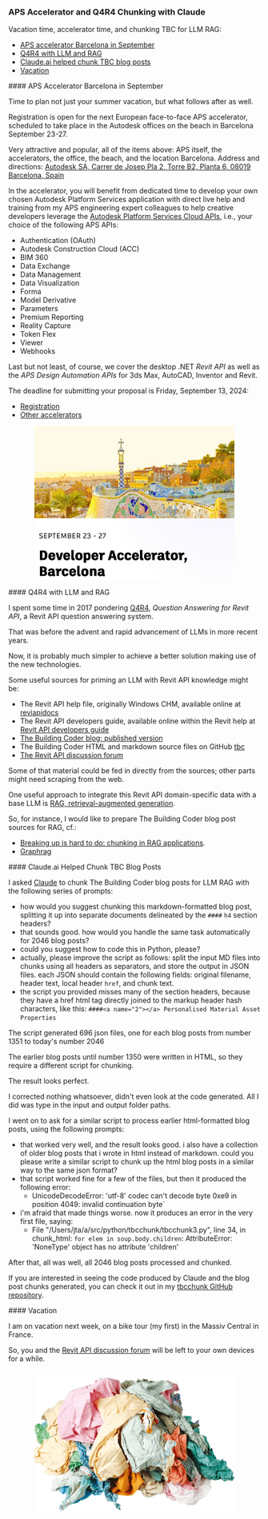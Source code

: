 <head>
<meta http-equiv="Content-Type" content="text/html; charset=utf-8">
<link rel="stylesheet" type="text/css" href="bc.css">
<!-- https://highlightjs.org/#usage
<link rel="stylesheet" href="https://cdnjs.cloudflare.com/ajax/libs/highlight.js/11.9.0/styles/default.min.css">
<script src="https://cdnjs.cloudflare.com/ajax/libs/highlight.js/11.9.0/highlight.min.js"></script>
<script>hljs.highlightAll();</script>
-->

<!-- https://prismjs.com -->
<link href="https://cdn.jsdelivr.net/npm/prismjs@1.29.0/themes/prism.min.css" rel="stylesheet" />
<script src="https://cdn.jsdelivr.net/npm/prismjs@1.29.0/components/prism-core.min.js"></script>
<script src="https://cdn.jsdelivr.net/npm/prismjs@1.29.0/plugins/autoloader/prism-autoloader.min.js"></script>
<style> code[class*=language-], pre[class*=language-] { font-size : 90%; } </style>
</head>

<!---

- blog about barcelona accelerator:

- revisiting q4r4 with llm and rag
  Breaking up is hard to do: Chunking in RAG applications
  https://stackoverflow.blog/2024/06/06/breaking-up-is-hard-to-do-chunking-in-rag-applications/

- graphrag -- https://youtu.be/r09tJfON6kE

- claude.ai helped chunk tbc blog posts

- vacation

twitter:

 with the @AutodeskRevit #RevitAPI #BIM @DynamoBIM

Vacation time, accelerator time, and chunking TBC for LLM RAG
&ndash; APS accelerator Barcelona in September
&ndash; Q4R4 with LLM and RAG
&ndash; Claude.ai helped chunk TBC blog posts
&ndash; Vacation...

linkedin:

#BIM #DynamoBIM #AutodeskAPS #Revit #API #IFC #SDK #Autodesk #AEC #adsk

the [Revit API discussion forum](http://forums.autodesk.com/t5/revit-api-forum/bd-p/160) thread

<center>
<img src="img/" alt="" title="" width="600"/>
<p style="font-size: 80%; font-style:italic"></p>
</center>

-->

### APS Accelerator and Q4R4 Chunking with Claude

Vacation time, accelerator time, and chunking TBC for LLM RAG:

- [APS accelerator Barcelona in September](#2)
- [Q4R4 with LLM and RAG](#3)
- [Claude.ai helped chunk TBC blog posts](#4)
- [Vacation](#5)

####<a name="2"></a> APS Accelerator Barcelona in September

Time to plan not just your summer vacation, but what follows after as well.

Registration is open for the next European face-to-face APS accelerator, scheduled to take place in the Autodesk offices on the beach in Barcelona September 23-27.

Very attractive and popular, all of the items above: APS itself, the accelerators, the office, the beach, and the location Barcelona.
Address and directions: [Autodesk SA, Carrer de Josep Pla 2, Torre B2, Planta 6, 08019 Barcelona, Spain](https://www.google.com/maps/dir//C/+Josep+Pla+2+Building+B2+Sant+Marti+08019+Barcelona+Spain)

In the accelerator, you will benefit from dedicated time to develop your own chosen Autodesk Platform Services application with direct live help and training from my APS engineering expert colleagues to help creative developers leverage the [Autodesk Platform Services Cloud APIs](https://aps.autodesk.com), i.e., your choice of the following APS APIs:

- Authentication (OAuth)
- Autodesk Construction Cloud (ACC)
- BIM 360
- Data Exchange
- Data Management
- Data Visualization
- Forma
- Model Derivative
- Parameters
- Premium Reporting
- Reality Capture
- Token Flex
- Viewer
- Webhooks

Last but not least, of course, we cover the desktop .NET *Revit API* as well as the *APS Design Automation APIs* for 3ds Max, AutoCAD, Inventor and Revit.

The deadline for submitting your proposal is Friday, September 13, 2024:

- [Registration](https://www.eventbrite.com/e/autodesk-platform-services-accelerator-barcelona-september-23-27-2024-tickets-866126125557)
- [Other accelerators](https://aps.autodesk.com/accelerator-program)

<center>
<img src="img/aps_barca_2024.png" alt="APS accelerator Barcelona" title="APS accelerator Barcelona" width="400"/>
</center>

####<a name="3"></a> Q4R4 with LLM and RAG

I spent some time in 2017
pondering [Q4R4](https://thebuildingcoder.typepad.com/blog/r4q4/),
*Question Answering for Revit API*, a Revit API question answering system.

That was before the advent and rapid advancement of LLMs in more recent years.

Now, it is probably much simpler to achieve a better solution making use of the new technologies.

Some useful sources for priming an LLM with Revit API knowledge might be:

- The Revit API help file, originally Windows CHM, available online at [reviapidocs](https://www.revitapidocs.com/)
- The Revit API developers guide, available online within the Revit help at [Revit API developers guide](https://help.autodesk.com/view/RVT/2025/ENU/?guid=Revit_API_Revit_API_Developers_Guide_html)
- [The Building Coder blog; published version](https://thebuildingcoder.typepad.com/)
- The Building Coder HTML and markdown source files on GitHub [tbc](https://github.com/jeremytammik/tbc)
- [The Revit API discussion forum](https://forums.autodesk.com/t5/revit-api-forum/bd-p/160)

Some of that material could be fed in directly from the sources; other parts might need scraping from the web.

One useful approach to integrate this Revit API domain-specific data with a base LLM is [RAG, retrieval-augmented generation](https://duckduckgo.com/?q=rag+llm).

So, for instance, I would like to prepare The Building Coder blog post sources for RAG, cf.:

- [Breaking up is hard to do: chunking in RAG applications](https://stackoverflow.blog/2024/06/06/breaking-up-is-hard-to-do-chunking-in-rag-applications/).
- [Graphrag](https://youtu.be/r09tJfON6kE)

####<a name="4"></a> Claude.ai Helped Chunk TBC Blog Posts

I asked [Claude](https://claude.ai/) to chunk The Building Coder blog posts for LLM RAG with the following series of prompts:

- how would you suggest chunking this markdown-formatted blog post, splitting it up into separate documents delineated by the `####` `h4` section headers?
- that sounds good. how would you handle the same task automatically for 2046 blog posts?
- could you suggest how to code this in Python, please?
- actually, please improve the script as follows: split the input MD files into chunks using all headers as separators, and store the output in JSON files. each JSON should contain the following fields: original filename, header text, local header `href`, and chunk text.
- the script you provided misses many of the section headers, because they have a href html tag directly joined to the markup header hash characters, like this: `####<a name="2"></a> Personalised Material Asset Properties`

The script generated 696 json files, one for each blog posts from number 1351 to today's number 2046

The earlier blog posts until number 1350 were written in HTML, so they require a different script for chunking.

The result looks perfect.

I corrected nothing whatsoever, didn't even look at the code generated.
All I did was type in the input and output folder paths.

I went on to ask for a similar script to process earlier html-formatted blog posts, using the following prompts:

- that worked very well, and the result looks good. i also have a collection of older blog posts that i wrote in html instead of markdown. could you please write a similar script to chunk up the html blog posts in a similar way to the same json format?
- that script worked fine for a few of the files, but then it produced the following error:
    - UnicodeDecodeError: 'utf-8' codec can't decode byte 0xe9 in position 4049: invalid continuation byte`
- i'm afraid that made things worse. now it produces an error in the very first file, saying:
    - File "/Users/jta/a/src/python/tbcchunk/tbcchunk3.py", line 34, in chunk_html: `for elem in soup.body.children`: AttributeError: 'NoneType' object has no attribute 'children'

After that, all was well, all 2046 blog posts processed and chunked.

If you are interested in seeing the code produced by Claude and the blog post chunks generated, you can check it out in
my [tbcchunk GitHub repository](https://github.com/jeremytammik/tbcchunk).

####<a name="5"></a> Vacation

I am on vacation next week, on a bike tour (my first) in the Massiv Central in France.

So, you and
the [Revit API discussion forum](http://forums.autodesk.com/t5/revit-api-forum/bd-p/160) will
be left to your own devices for a while.

<center>
<img src="img/rags.png" alt="Rags" title="Rags" width="400"/>
</center>
